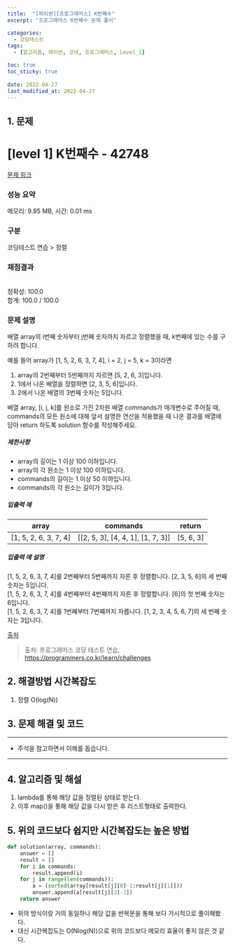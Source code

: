 ```yaml
---
title:  "[파이썬][프로그래머스] K번째수"
excerpt: "프로그래머스 K번째수 문제 풀이"

categories:
  - 코딩테스트
tags:
  - [알고리즘, 파이썬, 코테, 프로그래머스, Level_1]

toc: true
toc_sticky: true
 
date: 2022-04-27
last_modified_at: 2022-04-27
---
```



## 1. 문제

# [level 1] K번째수 - 42748 

[문제 링크](https://programmers.co.kr/learn/courses/30/lessons/42748?language=python3) 

### 성능 요약

메모리: 9.95 MB, 시간: 0.01 ms

### 구분

코딩테스트 연습 > 정렬

### 채점결과

<br/>정확성: 100.0<br/>합계: 100.0 / 100.0

### 문제 설명

<p>배열 array의 i번째 숫자부터 j번째 숫자까지 자르고 정렬했을 때, k번째에 있는 수를 구하려 합니다.</p>

<p>예를 들어 array가 [1, 5, 2, 6, 3, 7, 4], i = 2, j = 5, k = 3이라면</p>

<ol>
<li>array의 2번째부터 5번째까지 자르면 [5, 2, 6, 3]입니다.</li>
<li>1에서 나온 배열을 정렬하면 [2, 3, 5, 6]입니다.</li>
<li>2에서 나온 배열의 3번째 숫자는 5입니다.</li>
</ol>

<p>배열 array, [i, j, k]를 원소로 가진 2차원 배열 commands가 매개변수로 주어질 때, commands의 모든 원소에 대해 앞서 설명한 연산을 적용했을 때 나온 결과를 배열에 담아 return 하도록 solution 함수를 작성해주세요.</p>

<h5>제한사항</h5>

<ul>
<li>array의 길이는 1 이상 100 이하입니다.</li>
<li>array의 각 원소는 1 이상 100 이하입니다.</li>
<li>commands의 길이는 1 이상 50 이하입니다.</li>
<li>commands의 각 원소는 길이가 3입니다.</li>
</ul>

<h5>입출력 예</h5>
<table class="table">
        <thead><tr>
<th>array</th>
<th>commands</th>
<th>return</th>
</tr>
</thead>
        <tbody><tr>
<td>[1, 5, 2, 6, 3, 7, 4]</td>
<td>[[2, 5, 3], [4, 4, 1], [1, 7, 3]]</td>
<td>[5, 6, 3]</td>
</tr>
</tbody>
      </table>
<h5>입출력 예 설명</h5>

<p>[1, 5, 2, 6, 3, 7, 4]를 2번째부터 5번째까지 자른 후 정렬합니다. [2, 3, 5, 6]의 세 번째 숫자는 5입니다.<br>
[1, 5, 2, 6, 3, 7, 4]를 4번째부터 4번째까지 자른 후 정렬합니다. [6]의 첫 번째 숫자는 6입니다.<br>
[1, 5, 2, 6, 3, 7, 4]를 1번째부터 7번째까지 자릅니다. [1, 2, 3, 4, 5, 6, 7]의 세 번째 숫자는 3입니다.</p>

<p><a href="https://neerc.ifmo.ru/subregions/northern.html" target="_blank" rel="noopener">출처</a></p>


> 출처: 프로그래머스 코딩 테스트 연습, https://programmers.co.kr/learn/challenges

## 2. 해결방법 시간복잡도
1. 정렬 O(log(N))


## 3. 문제 해결 및 코드
--- 

<script src="https://gist.github.com/cmblir/330dc60148f65fe5a742da1703707d1c.js"></script>

- 주석을 참고하면서 이해를 돕습니다.
---

## 4. 알고리즘 및 해설

1. lambda를 통해 해당 값을 정렬된 상태로 받는다.
2. 이후 map()을 통해 해당 값을 다시 받은 후 리스트형태로 출력한다.

## 5. 위의 코드보다 쉽지만 시간복잡도는 높은 방법

```python
def solution(array, commands):
    answer = []
    result = []
    for i in commands:
        result.append(i)
    for j in range(len(commands)):
        a = (sorted(array[result[j][0]-1:result[j][1]]))
        answer.append(a[result[j][2]-1])
    return answer
```

- 위의 방식이랑 거의 동일하나 해당 값을 반복문을 통해 보다 가시적으로 풀이해봤다.
- 대신 시간복잡도는 O(Nlog(N))으로 위의 코드보다 메모리 효율이 좋지 않은 것 같다.